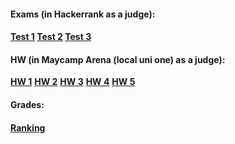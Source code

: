 #### Exams (in Hackerrank as a judge):
#### **[Test 1](https://www.hackerrank.com/contests/daa-2020-2021-summer-test-1/challenges)** **[Test 2](https://www.hackerrank.com/contests/daa-2020-2021-summer-test-2/challenges)** **[Test 3](https://www.hackerrank.com/contests/daa-2020-2021-summer-test-3-1/challenges)**

#### HW (in Maycamp Arena (local uni one) as a judge):
**[HW 1](https://judge.openfmi.net/practice/open_contest?contest_id=183)** **[HW 2](https://judge.openfmi.net/practice/open_contest?contest_id=184)** **[HW 3](https://judge.openfmi.net/practice/open_contest?contest_id=185)** **[HW 4](https://judge.openfmi.net/practice/open_contest?contest_id=186)** **[HW 5](https://judge.openfmi.net/practice/open_contest?contest_id=186)**

#### Grades:
#### **[Ranking](https://docs.google.com/spreadsheets/d/1unWcTEvmCcXXe_wRbYjY0SrJaISrM94Ur7OZqSXIOWE/edit#gid=0)**
